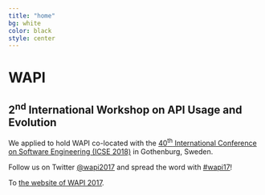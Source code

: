 ```yaml
---
title: "home"
bg: white
color: black
style: center
---
```


<style>
#intro h1 {
  color: black;
  font-weight: bold;
}
#intro h2 {
  color: black;
}
</style>

<span class="fa-stack subtlecircle" style="font-size:100px; background:rgba(255,166,0,0.1)">
  <i class="fa fa-circle fa-stack-2x text-white"></i>
  <i class="fa fa-puzzle-piece fa-stack-1x text-orange"></i>
</span>

# WAPI

## 2<sup>nd</sup> International Workshop on API Usage and Evolution

We applied to hold WAPI co-located with the [40<sup>th</sup> International Conference on Software Engineering (ICSE 2018)](http://icse2018.org) in Gothenburg, Sweden.

Follow us on Twitter [@wapi2017](https://twitter.com/wapi2017) and spread the word with  [#wapi17](https://twitter.com/hashtag/wapi17?src=hash)!

To [the website of WAPI 2017](/2017/).

